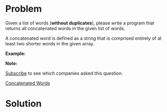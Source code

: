 
# Problem

Given a list of words (**without duplicates**), please write a program that
returns all concatenated words in the given list of words.

A concatenated word is defined as a string that is comprised entirely of at
least two shorter words in the given array.

**Example:**  

**Note:**  

[Subscribe](/subscribe/) to see which companies asked this question.



[Concatenated Words](https://leetcode.com/problems/concatenated-words)

# Solution



